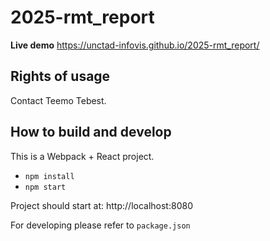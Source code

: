 # 2025-rmt_report

**Live demo** https://unctad-infovis.github.io/2025-rmt_report/

## Rights of usage

Contact Teemo Tebest.

## How to build and develop

This is a Webpack + React project.

* `npm install`
* `npm start`

Project should start at: http://localhost:8080

For developing please refer to `package.json`